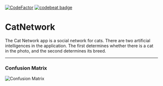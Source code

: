 <a href="https://www.codefactor.io/repository/github/murkat-git/catnetwork/overview/master"><img src="https://www.codefactor.io/repository/github/murkat-git/catnetwork/badge/master" alt="CodeFactor" /></a>
[![codebeat badge](https://codebeat.co/badges/c337ee7f-f62c-46e9-b467-1a8007403979)](https://codebeat.co/projects/github-com-murkat-git-catnetwork-master)
# CatNetwork
The Cat Network app is a social network for cats. There are two artificial intelligences in the application. The first determines whether there is a cat in the photo, and the second determines its breed.

____




### Confusion Matrix
![Confusion Matrix](https://user-images.githubusercontent.com/71886622/129753043-4ebdaec9-0a79-4c6f-9525-b0fa2bf45dc9.png)
